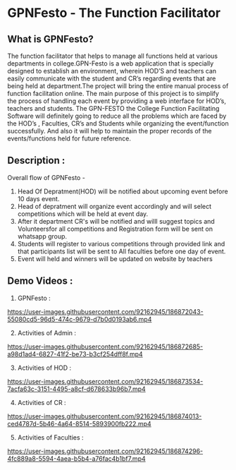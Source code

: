 # GPNFesto - The Function Facilitator

## What is GPNFesto?
The function facilitator that helps to manage all functions held at various departments in college.GPN-Festo is a web application that is specially designed to establish an environment, wherein HOD’S and teachers can easily communicate with the student and CR’s regarding events that are being held at department.The project will bring the entire manual process of function facilitation online. The main purpose of this project is to simplify the process of handling each event by providing a web interface for HOD’s, teachers and students. The GPN-FESTO the College Function Facilitating Software will definitely going to reduce all the problems which are faced by the HOD’s , Faculties, CR’s and Students while organizing the event/function successfully. And also it will help to maintain the proper records of the events/functions held for future reference.

## Description :
Overall flow of GPNFesto -

1) Head Of Depratment(HOD) will be notified about upcoming event before 10 days event.
2) Head of depratment will organize event accordingly and will select competitions which will be held at event day.
3) After it department CR's will be notified and willl suggest topics and Volunteersfor all competitions and Registration form will be sent on whatsapp group.
4) Students will register to various competitions through provided link and that participants list will be sent to All faculties before one day of event.
5) Event will held and winners will be updated on website by teachers

## Demo Videos :
1. GPNFesto :

https://user-images.githubusercontent.com/92162945/186872043-55080cd5-96d5-474c-9679-d7b0d0193ab6.mp4

2. Activities of Admin :

https://user-images.githubusercontent.com/92162945/186872685-a98d1ad4-6827-41f2-be73-b3cf254dff8f.mp4

3. Activities of HOD :

https://user-images.githubusercontent.com/92162945/186873534-7acfa63c-3151-4495-a8cf-d678633b96b7.mp4

4. Activities of CR :

https://user-images.githubusercontent.com/92162945/186874013-ced4787d-5b46-4a64-8514-5893900fb222.mp4


5. Activities of Faculties :

https://user-images.githubusercontent.com/92162945/186874296-4fc889a8-5594-4aea-b5b4-a76fac4b1bf7.mp4
